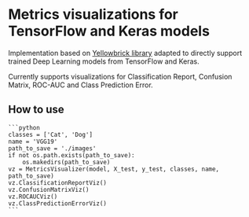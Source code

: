 # Metrics visualizations for TensorFlow and Keras models

Implementation based on [Yellowbrick library](https://www.scikit-yb.org/en/latest/index.html) adapted to directly support trained Deep Learning models from TensorFlow and Keras.

Currently supports visualizations for Classification Report, Confusion Matrix, ROC-AUC and Class Prediction Error.

## How to use
    ```python
    classes = ['Cat', 'Dog'] 
    name = 'VGG19' 
    path_to_save = './images' 
    if not os.path.exists(path_to_save): 
        os.makedirs(path_to_save) 
    vz = MetricsVisualizer(model, X_test, y_test, classes, name, path_to_save) 
    vz.ClassificationReportViz() 
    vz.ConfusionMatrixViz() 
    vz.ROCAUCViz() 
    vz.ClassPredictionErrorViz()
    ```